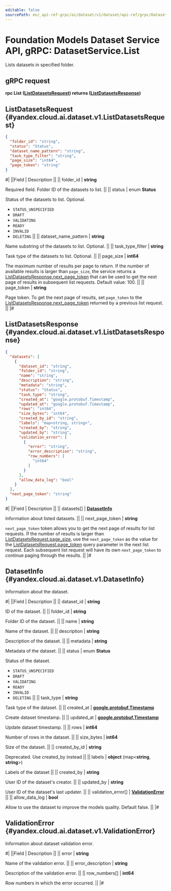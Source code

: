 ```yaml
---
editable: false
sourcePath: en/_api-ref-grpc/ai/dataset/v1/dataset/api-ref/grpc/Dataset/list.md
---
```


# Foundation Models Dataset Service API, gRPC: DatasetService.List

Lists datasets in specified folder.

## gRPC request

**rpc List ([ListDatasetsRequest](#yandex.cloud.ai.dataset.v1.ListDatasetsRequest)) returns ([ListDatasetsResponse](#yandex.cloud.ai.dataset.v1.ListDatasetsResponse))**

## ListDatasetsRequest {#yandex.cloud.ai.dataset.v1.ListDatasetsRequest}

```json
{
  "folder_id": "string",
  "status": "Status",
  "dataset_name_pattern": "string",
  "task_type_filter": "string",
  "page_size": "int64",
  "page_token": "string"
}
```

#|
||Field | Description ||
|| folder_id | **string**

Required field. Folder ID of the datasets to list. ||
|| status | enum **Status**

Status of the datasets to list. Optional.

- `STATUS_UNSPECIFIED`
- `DRAFT`
- `VALIDATING`
- `READY`
- `INVALID`
- `DELETING` ||
|| dataset_name_pattern | **string**

Name substring of the datasets to list. Optional. ||
|| task_type_filter | **string**

Task type of the datasets to list. Optional. ||
|| page_size | **int64**

The maximum number of results per page to return. If the number of available
results is larger than `page_size`,
the service returns a [ListDatasetsResponse.next_page_token](#yandex.cloud.ai.dataset.v1.ListDatasetsResponse)
that can be used to get the next page of results in subsequent list requests. Default value: 100. ||
|| page_token | **string**

Page token. To get the next page of results, set `page_token` to the
[ListDatasetsResponse.next_page_token](#yandex.cloud.ai.dataset.v1.ListDatasetsResponse) returned by a previous list request. ||
|#

## ListDatasetsResponse {#yandex.cloud.ai.dataset.v1.ListDatasetsResponse}

```json
{
  "datasets": [
    {
      "dataset_id": "string",
      "folder_id": "string",
      "name": "string",
      "description": "string",
      "metadata": "string",
      "status": "Status",
      "task_type": "string",
      "created_at": "google.protobuf.Timestamp",
      "updated_at": "google.protobuf.Timestamp",
      "rows": "int64",
      "size_bytes": "int64",
      "created_by_id": "string",
      "labels": "map<string, string>",
      "created_by": "string",
      "updated_by": "string",
      "validation_error": [
        {
          "error": "string",
          "error_description": "string",
          "row_numbers": [
            "int64"
          ]
        }
      ],
      "allow_data_log": "bool"
    }
  ],
  "next_page_token": "string"
}
```

#|
||Field | Description ||
|| datasets[] | **[DatasetInfo](#yandex.cloud.ai.dataset.v1.DatasetInfo)**

Information about listed datasets. ||
|| next_page_token | **string**

`next_page_token` token allows you to get the next page of results for list requests.
If the number of results is larger than [ListDatasetsRequest.page_size](#yandex.cloud.ai.dataset.v1.ListDatasetsRequest), use
the `next_page_token` as the value for the [ListDatasetsRequest.page_token](#yandex.cloud.ai.dataset.v1.ListDatasetsRequest) query parameter
in the next list request. Each subsequent list request will have its own
`next_page_token` to continue paging through the results. ||
|#

## DatasetInfo {#yandex.cloud.ai.dataset.v1.DatasetInfo}

Information about the dataset.

#|
||Field | Description ||
|| dataset_id | **string**

ID of the dataset. ||
|| folder_id | **string**

Folder ID of the dataset. ||
|| name | **string**

Name of the dataset. ||
|| description | **string**

Description of the dataset. ||
|| metadata | **string**

Metadata of the dataset. ||
|| status | enum **Status**

Status of the dataset.

- `STATUS_UNSPECIFIED`
- `DRAFT`
- `VALIDATING`
- `READY`
- `INVALID`
- `DELETING` ||
|| task_type | **string**

Task type of the dataset. ||
|| created_at | **[google.protobuf.Timestamp](https://developers.google.com/protocol-buffers/docs/reference/google.protobuf#timestamp)**

Create dataset timestamp. ||
|| updated_at | **[google.protobuf.Timestamp](https://developers.google.com/protocol-buffers/docs/reference/google.protobuf#timestamp)**

Update dataset timestamp. ||
|| rows | **int64**

Number of rows in the dataset. ||
|| size_bytes | **int64**

Size of the dataset. ||
|| created_by_id | **string**

Deprecated. Use created_by instead ||
|| labels | **object** (map<**string**, **string**>)

Labels of the dataset ||
|| created_by | **string**

User ID of the dataset's creator. ||
|| updated_by | **string**

User ID of the dataset's last updater. ||
|| validation_error[] | **[ValidationError](#yandex.cloud.ai.dataset.v1.ValidationError)** ||
|| allow_data_log | **bool**

Allow to use the dataset to improve the models quality. Default false. ||
|#

## ValidationError {#yandex.cloud.ai.dataset.v1.ValidationError}

Information about dataset validation error.

#|
||Field | Description ||
|| error | **string**

Name of the validation error. ||
|| error_description | **string**

Description of the validation error. ||
|| row_numbers[] | **int64**

Row numbers in which the error occurred. ||
|#